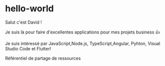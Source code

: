 # hello-world

Salut c'est David !

Je suis là pour faire d'excellentes applications pour mes projets business 👍

Je suis intéressé par JavaScript,Node.js, TypeScript,Angular, Pyhton, Visual Studio Code et  Flutter!

Référentiel de partage de ressources
